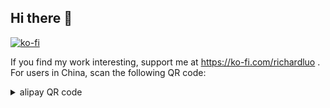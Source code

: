 ## Hi there 👋

[![ko-fi](https://ko-fi.com/img/githubbutton_sm.svg)](https://ko-fi.com/H2H717XQCR)

If you find my work interesting, support me at https://ko-fi.com/richardluo . \
For users in China, scan the following QR code:
<details>
<summary>alipay QR code</summary>

<img src="alipay.jpg" width="300">

Use this link if you are on mobile: https://qr.alipay.com/fkx12696sydkhb371epzx52

</details>

<!--
Here are some ideas to get you started:

- 🔭 I’m currently working on ...
- 🌱 I’m currently learning ...
- 👯 I’m looking to collaborate on ...
- 🤔 I’m looking for help with ...
- 💬 Ask me about ...
- 📫 How to reach me: ...
- 😄 Pronouns: ...
- ⚡ Fun fact: ...
-->
